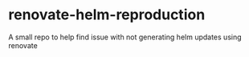 # renovate-helm-reproduction
A small repo to help find issue with not generating helm updates using renovate

